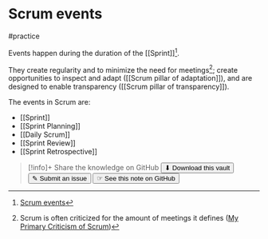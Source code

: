 # Scrum events
#practice 

Events happen during the duration of the [[Sprint]][^1].

They create regularity and to minimize the need for meetings[^2]; create opportunities to inspect and adapt ([[Scrum pillar of adaptation]]), and are designed to enable transparency ([[Scrum pillar of transparency]]).

The events in Scrum are:
- [[Sprint]]
- [[Sprint Planning]]
- [[Daily Scrum]]
- [[Sprint Review]]
- [[Sprint Retrospective]]

[^1]: [Scrum events](https://scrumguides.org/scrum-guide.html#scrum-events)
[^2]: Scrum is often criticized for the amount of meetings it defines ([My Primary Criticism of Scrum](https://www.mountaingoatsoftware.com/blog/my-primary-criticism-of-scrum))


> [!info]+ Share the knowledge on GitHub
> [<button>⬇ Download this vault</button>](https://github.com/mauvera94/Agile-Multiverse) [<button> ✎ Submit an issue</button>](https://github.com/mauvera94/Agile-Multiverse/issues) [<button> ☞ See this note on GitHub</button>](<https://github.com/mauvera94/Agile-Multiverse/blob/main/Agile_Multiverse/Scrum events.md>)